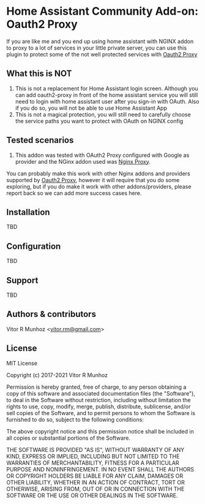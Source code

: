 # Home Assistant Community Add-on: Oauth2 Proxy

If you are like me and you end up using home assistant with NGINX addon to proxy to a lot of services in your little private server, you can use this plugin to protect some of the not well protected services with [Oauth2 Proxy][oauth2-proxy]

## What this is NOT
1. This is not a replacement for Home Assistant login screen. Although you can add oauth2-proxy in front of the home assistant service you will still need to login with home assistant user after you sign-in with OAuth. Also if you do so, you will not be able to use Home Assistant App
1. This is not a magical protection, you will still need to carefully choose the service paths you want to protect with OAuth on NGINX config

## Tested scenarios
1. This addon was tested with OAuth2 Proxy configured with Google as provider and the NGinx addon used was [Nginx Proxy][nginx-proxy]. 

You can probably make this work with other Nginx addons and providers supported by [Oauth2 Proxy][oauth2-proxy], however it will require that you do some exploring, but if you do make it work with other addons/providers, please report back so we can add more success cases here.

## Installation

TBD

## Configuration

TBD

## Support

TBD

## Authors & contributors

Vitor R Munhoz \<vitor.rm@gmail.com\>

## License

MIT License

Copyright (c) 2017-2021 Vitor R Munhoz

Permission is hereby granted, free of charge, to any person obtaining a copy
of this software and associated documentation files (the "Software"), to deal
in the Software without restriction, including without limitation the rights
to use, copy, modify, merge, publish, distribute, sublicense, and/or sell
copies of the Software, and to permit persons to whom the Software is
furnished to do so, subject to the following conditions:

The above copyright notice and this permission notice shall be included in all
copies or substantial portions of the Software.

THE SOFTWARE IS PROVIDED "AS IS", WITHOUT WARRANTY OF ANY KIND, EXPRESS OR
IMPLIED, INCLUDING BUT NOT LIMITED TO THE WARRANTIES OF MERCHANTABILITY,
FITNESS FOR A PARTICULAR PURPOSE AND NONINFRINGEMENT. IN NO EVENT SHALL THE
AUTHORS OR COPYRIGHT HOLDERS BE LIABLE FOR ANY CLAIM, DAMAGES OR OTHER
LIABILITY, WHETHER IN AN ACTION OF CONTRACT, TORT OR OTHERWISE, ARISING FROM,
OUT OF OR IN CONNECTION WITH THE SOFTWARE OR THE USE OR OTHER DEALINGS IN THE
SOFTWARE.

[semver]: http://semver.org/spec/v2.0.0.html
[oauth2-proxy]: https://oauth2-proxy.github.io/oauth2-proxy/
[nginx-proxy]: https://github.com/home-assistant/addons/tree/master/nginx_proxy